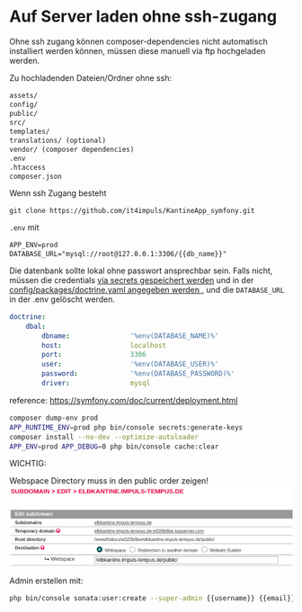 # Auf Server laden ohne ssh-zugang

Ohne ssh zugang können composer-dependencies nicht automatisch installiert werden können, müssen diese manuell via ftp hochgeladen werden.

Zu hochladenden Dateien/Ordner ohne ssh:
```
assets/
config/
public/
src/
templates/
translations/ (optional)
vendor/ (composer dependencies)
.env
.htaccess
composer.json
```

Wenn ssh Zugang besteht 
```
git clone https://github.com/it4impuls/KantineApp_symfony.git
```



`.env` mit 
```
APP_ENV=prod
DATABASE_URL="mysql://root@127.0.0.1:3306/{{db_name}}"
```

Die datenbank sollte lokal ohne passwort ansprechbar sein. Falls nicht, müssen die credentials [via secrets gespeichert werden](https://symfony.com/doc/current/configuration/secrets.html#create-or-update-secrets) und in der [config/packages/doctrine.yaml angegeben werden
](https://symfony.com/doc/current/reference/configuration/doctrine.html#doctrine-dbal-configuration), und die `DATABASE_URL` in der .env gelöscht werden.

```yaml
doctrine:
    dbal:
        dbname:               '%env(DATABASE_NAME)%'
        host:                 localhost
        port:                 3306
        user:                 '%env(DATABASE_USER)%'
        password:             '%env(DATABASE_PASSWORD)%'
        driver:               mysql
```


reference: https://symfony.com/doc/current/deployment.html

```bash
composer dump-env prod
APP_RUNTIME_ENV=prod php bin/console secrets:generate-keys
composer install --no-dev --optimize-autoloader
APP_ENV=prod APP_DEBUG=0 php bin/console cache:clear
```

WICHTIG:

Webspace Directory muss in den public order zeigen!
![Webspace in All-inkl /elbkantine.impuls-tempus.de/public/](media/subdomain.png)


Admin erstellen mit:
```bash
php bin/console sonata:user:create --super-admin {{username}} {{email}} {{password}}
```